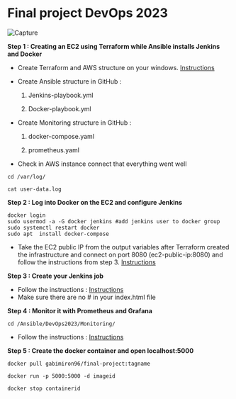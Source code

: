# Final project DevOps 2023

![Capture](https://github.com/gakengabinatsume/DevOps2023/assets/141765846/cb5d92ee-dfa0-4189-ae5d-020322012810)

**Step 1 : Creating an EC2 using Terraform while Ansible installs Jenkins and Docker** 

- Create Terraform and AWS structure on your windows.
[Instructions](https://github.com/gakengabinatsume/Terraform/tree/main/VPC_With_EC2)

- Create Ansible structure in GitHub :

   1. Jenkins-playbook.yml

   2. Docker-playbook.yml
   
- Create Monitoring structure in GitHub :
   1. docker-compose.yaml

   2. prometheus.yaml
   
- Check in AWS instance connect that everything went well
```
cd /var/log/
          
cat user-data.log 
```
**Step 2 : Log into Docker on the EC2 and configure Jenkins**

```
docker login
sudo usermod -a -G docker jenkins #add jenkins user to docker group
sudo systemctl restart docker
sudo apt  install docker-compose
```

- Take the EC2 public IP from the output variables after Terraform created the infrastructure and connect on port 8080
(ec2-public-ip:8080) and follow the instructions from step 3.
[Instructions](https://github.com/gakengabinatsume/Jenkins_project/blob/main/Jenkins.md)

**Step 3 : Create your Jenkins job**

- Follow the instructions :
[Instructions](https://github.com/gakengabinatsume/Jenkins_project/tree/main)
- Make sure there are no # in your index.html file

**Step 4 : Monitor it with Prometheus and Grafana**
 ```
 cd /Ansible/DevOps2023/Monitoring/
```
- Follow the instructions :
[Instructions](https://github.com/gakengabinatsume/Monitoring)

**Step 5 : Create the docker container and open localhost:5000**
```
docker pull gabimiron96/final-project:tagname
```
```
docker run -p 5000:5000 -d imageid
```
```
docker stop containerid
```

